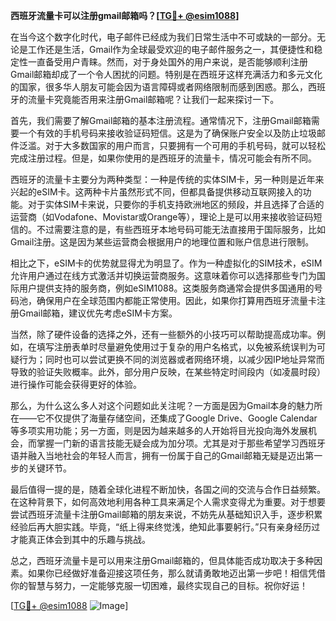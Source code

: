 **西班牙流量卡可以注册gmail邮箱吗？[[TG💪+ @esim1088](https://t.me/s/esim1088)]**

在当今这个数字化时代，电子邮件已经成为我们日常生活中不可或缺的一部分。无论是工作还是生活，Gmail作为全球最受欢迎的电子邮件服务之一，其便捷性和稳定性一直备受用户青睐。然而，对于身处国外的用户来说，是否能够顺利注册Gmail邮箱却成了一个令人困扰的问题。特别是在西班牙这样充满活力和多元文化的国家，很多华人朋友可能会因为语言障碍或者网络限制而感到困惑。那么，西班牙的流量卡究竟能否用来注册Gmail邮箱呢？让我们一起来探讨一下。

首先，我们需要了解Gmail邮箱的基本注册流程。通常情况下，注册Gmail邮箱需要一个有效的手机号码来接收验证码短信。这是为了确保账户安全以及防止垃圾邮件泛滥。对于大多数国家的用户而言，只要拥有一个可用的手机号码，就可以轻松完成注册过程。但是，如果你使用的是西班牙的流量卡，情况可能会有所不同。

西班牙的流量卡主要分为两种类型：一种是传统的实体SIM卡，另一种则是近年来兴起的eSIM卡。这两种卡片虽然形式不同，但都具备提供移动互联网接入的功能。对于实体SIM卡来说，只要你的手机支持欧洲地区的频段，并且选择了合适的运营商（如Vodafone、Movistar或Orange等），理论上是可以用来接收验证码短信的。不过需要注意的是，有些西班牙本地号码可能无法直接用于国际服务，比如Gmail注册。这是因为某些运营商会根据用户的地理位置和账户信息进行限制。

相比之下，eSIM卡的优势就显得尤为明显了。作为一种虚拟化的SIM技术，eSIM允许用户通过在线方式激活并切换运营商服务。这意味着你可以选择那些专门为国际用户提供支持的服务商，例如eSIM1088。这类服务商通常会提供多国通用的号码池，确保用户在全球范围内都能正常使用。因此，如果你打算用西班牙流量卡注册Gmail邮箱，建议优先考虑eSIM卡方案。

当然，除了硬件设备的选择之外，还有一些额外的小技巧可以帮助提高成功率。例如，在填写注册表单时尽量避免使用过于复杂的用户名格式，以免被系统误判为可疑行为；同时也可以尝试更换不同的浏览器或者网络环境，以减少因IP地址异常而导致的验证失败概率。此外，部分用户反映，在某些特定时间段内（如凌晨时段）进行操作可能会获得更好的体验。

那么，为什么这么多人对这个问题如此关注呢？一方面是因为Gmail本身的魅力所在——它不仅提供了海量存储空间，还集成了Google Drive、Google Calendar等多项实用功能；另一方面，则是因为越来越多的人开始将目光投向海外发展机会，而掌握一门新的语言技能无疑会成为加分项。尤其是对于那些希望学习西班牙语并融入当地社会的年轻人而言，拥有一份属于自己的Gmail邮箱无疑是迈出第一步的关键环节。

最后值得一提的是，随着全球化进程不断加快，各国之间的交流与合作日益频繁。在这种背景下，如何高效地利用各种工具来满足个人需求变得尤为重要。对于想要尝试西班牙流量卡注册Gmail邮箱的朋友来说，不妨先从基础知识入手，逐步积累经验后再大胆实践。毕竟，“纸上得来终觉浅，绝知此事要躬行。”只有亲身经历过才能真正体会到其中的乐趣与挑战。

总之，西班牙流量卡是可以用来注册Gmail邮箱的，但具体能否成功取决于多种因素。如果你已经做好准备迎接这项任务，那么就请勇敢地迈出第一步吧！相信凭借你的智慧与努力，一定能够克服一切困难，最终实现自己的目标。祝你好运！

[[TG💪+ @esim1088](https://t.me/s/esim1088) ![Image](https://i.postimg.cc/4NQfJmqS/Snipaste-2025-05-13-00-14-12.png)]